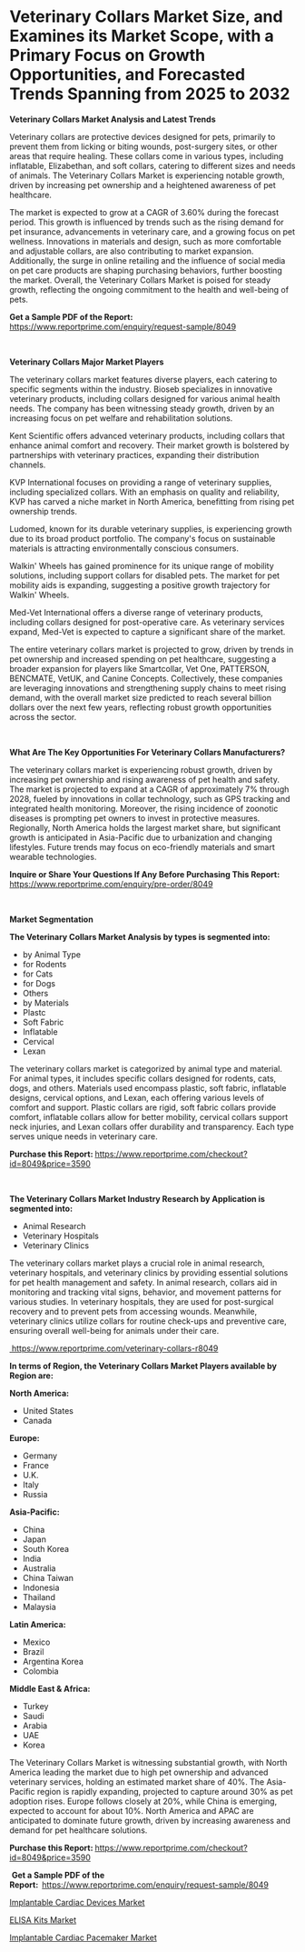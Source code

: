 <p><h1>Veterinary Collars Market Size, and Examines its Market Scope, with a Primary Focus on Growth Opportunities, and Forecasted Trends Spanning from 2025 to 2032</h1></p><p><strong>Veterinary Collars Market Analysis and Latest Trends</strong></p>
<p><p>Veterinary collars are protective devices designed for pets, primarily to prevent them from licking or biting wounds, post-surgery sites, or other areas that require healing. These collars come in various types, including inflatable, Elizabethan, and soft collars, catering to different sizes and needs of animals. The Veterinary Collars Market is experiencing notable growth, driven by increasing pet ownership and a heightened awareness of pet healthcare.</p><p>The market is expected to grow at a CAGR of 3.60% during the forecast period. This growth is influenced by trends such as the rising demand for pet insurance, advancements in veterinary care, and a growing focus on pet wellness. Innovations in materials and design, such as more comfortable and adjustable collars, are also contributing to market expansion. Additionally, the surge in online retailing and the influence of social media on pet care products are shaping purchasing behaviors, further boosting the market. Overall, the Veterinary Collars Market is poised for steady growth, reflecting the ongoing commitment to the health and well-being of pets.</p></p>
<p><strong>Get a Sample PDF of the Report:&nbsp;</strong> <a href="https://www.reportprime.com/enquiry/request-sample/8049?utm_campaign=2114&utm_medium=2&utm_source=Github&utm_content=ia&utm_term=19032025&utm_id=veterinary-collars">https://www.reportprime.com/enquiry/request-sample/8049</a></p>
<p>&nbsp;</p>
<p><strong>Veterinary Collars Major Market Players</strong></p>
<p><p>The veterinary collars market features diverse players, each catering to specific segments within the industry. Bioseb specializes in innovative veterinary products, including collars designed for various animal health needs. The company has been witnessing steady growth, driven by an increasing focus on pet welfare and rehabilitation solutions.</p><p>Kent Scientific offers advanced veterinary products, including collars that enhance animal comfort and recovery. Their market growth is bolstered by partnerships with veterinary practices, expanding their distribution channels.</p><p>KVP International focuses on providing a range of veterinary supplies, including specialized collars. With an emphasis on quality and reliability, KVP has carved a niche market in North America, benefitting from rising pet ownership trends.</p><p>Ludomed, known for its durable veterinary supplies, is experiencing growth due to its broad product portfolio. The company's focus on sustainable materials is attracting environmentally conscious consumers.</p><p>Walkin' Wheels has gained prominence for its unique range of mobility solutions, including support collars for disabled pets. The market for pet mobility aids is expanding, suggesting a positive growth trajectory for Walkin' Wheels.</p><p>Med-Vet International offers a diverse range of veterinary products, including collars designed for post-operative care. As veterinary services expand, Med-Vet is expected to capture a significant share of the market.</p><p>The entire veterinary collars market is projected to grow, driven by trends in pet ownership and increased spending on pet healthcare, suggesting a broader expansion for players like Smartcollar, Vet One, PATTERSON, BENCMATE, VetUK, and Canine Concepts. Collectively, these companies are leveraging innovations and strengthening supply chains to meet rising demand, with the overall market size predicted to reach several billion dollars over the next few years, reflecting robust growth opportunities across the sector.</p></p>
<p>&nbsp;</p>
<p><strong>What Are The Key Opportunities For Veterinary Collars Manufacturers?</strong></p>
<p><p>The veterinary collars market is experiencing robust growth, driven by increasing pet ownership and rising awareness of pet health and safety. The market is projected to expand at a CAGR of approximately 7% through 2028, fueled by innovations in collar technology, such as GPS tracking and integrated health monitoring. Moreover, the rising incidence of zoonotic diseases is prompting pet owners to invest in protective measures. Regionally, North America holds the largest market share, but significant growth is anticipated in Asia-Pacific due to urbanization and changing lifestyles. Future trends may focus on eco-friendly materials and smart wearable technologies.</p></p>
<p><strong>Inquire or Share Your Questions If Any Before Purchasing This Report:</strong> <a href="https://www.reportprime.com/enquiry/pre-order/8049?utm_campaign=2114&utm_medium=2&utm_source=Github&utm_content=ia&utm_term=19032025&utm_id=veterinary-collars">https://www.reportprime.com/enquiry/pre-order/8049</a></p>
<p>&nbsp;</p>
<p><strong>Market Segmentation</strong></p>
<p><strong>The Veterinary Collars Market Analysis by types is segmented into:</strong></p>
<p><ul><li>by Animal Type</li><li>for Rodents</li><li>for Cats</li><li>for Dogs</li><li>Others</li><li>by Materials</li><li>Plastc</li><li>Soft Fabric</li><li>Inflatable</li><li>Cervical</li><li>Lexan</li></ul></p>
<p><p>The veterinary collars market is categorized by animal type and material. For animal types, it includes specific collars designed for rodents, cats, dogs, and others. Materials used encompass plastic, soft fabric, inflatable designs, cervical options, and Lexan, each offering various levels of comfort and support. Plastic collars are rigid, soft fabric collars provide comfort, inflatable collars allow for better mobility, cervical collars support neck injuries, and Lexan collars offer durability and transparency. Each type serves unique needs in veterinary care.</p></p>
<p><strong>Purchase this Report:&nbsp;</strong><a href="https://www.reportprime.com/checkout?id=8049&price=3590&utm_campaign=2114&utm_medium=2&utm_source=Github&utm_content=ia&utm_term=19032025&utm_id=veterinary-collars">https://www.reportprime.com/checkout?id=8049&price=3590</a></p>
<p>&nbsp;</p>
<p><strong>The Veterinary Collars Market Industry Research by Application is segmented into:</strong></p>
<p><ul><li>Animal Research</li><li>Veterinary Hospitals</li><li>Veterinary Clinics</li></ul></p>
<p><p>The veterinary collars market plays a crucial role in animal research, veterinary hospitals, and veterinary clinics by providing essential solutions for pet health management and safety. In animal research, collars aid in monitoring and tracking vital signs, behavior, and movement patterns for various studies. In veterinary hospitals, they are used for post-surgical recovery and to prevent pets from accessing wounds. Meanwhile, veterinary clinics utilize collars for routine check-ups and preventive care, ensuring overall well-being for animals under their care.</p></p>
<p><a href="https://www.reportprime.com/veterinary-collars-r8049?utm_campaign=2114&utm_medium=2&utm_source=Github&utm_content=ia&utm_term=19032025&utm_id=veterinary-collars">&nbsp;https://www.reportprime.com/veterinary-collars-r8049</a></p>
<p><strong>In terms of Region, the Veterinary Collars Market Players available by Region are:</strong></p>
<p>
    <p> <strong> North America: </strong>
        <ul>
            <li>United States</li>
            <li>Canada</li>
        </ul>
        </p> 
    <p> <strong> Europe: </strong>
        <ul>
            <li>Germany</li>
            <li>France</li>
            <li>U.K.</li>
            <li>Italy</li>
            <li>Russia</li>
        </ul>
        </p> 
    <p> <strong> Asia-Pacific: </strong>
        <ul>
            <li>China</li>
            <li>Japan</li>
            <li>South Korea</li>
            <li>India</li>
            <li>Australia</li>
            <li>China Taiwan</li>
            <li>Indonesia</li>
            <li>Thailand</li>
            <li>Malaysia</li>
        </ul>
        </p> 
    <p> <strong> Latin America: </strong>
        <ul>
            <li>Mexico</li>
            <li>Brazil</li>
            <li>Argentina Korea</li>
            <li>Colombia</li>
        </ul>
        </p> 
    <p> <strong> Middle East & Africa: </strong>
        <ul>
            <li>Turkey</li>
            <li>Saudi</li>
            <li>Arabia</li>
            <li>UAE</li>
            <li>Korea</li>
        </ul>
    </p>
    </p>
<p><p>The Veterinary Collars Market is witnessing substantial growth, with North America leading the market due to high pet ownership and advanced veterinary services, holding an estimated market share of 40%. The Asia-Pacific region is rapidly expanding, projected to capture around 30% as pet adoption rises. Europe follows closely at 20%, while China is emerging, expected to account for about 10%. North America and APAC are anticipated to dominate future growth, driven by increasing awareness and demand for pet healthcare solutions.</p></p>
<p><strong>Purchase this Report: </strong><a href="https://www.reportprime.com/checkout?id=8049&price=3590&utm_campaign=2114&utm_medium=2&utm_source=Github&utm_content=ia&utm_term=19032025&utm_id=veterinary-collars">https://www.reportprime.com/checkout?id=8049&price=3590</a></p>
<p>&nbsp;<strong>Get a Sample PDF of the Report:&nbsp;&nbsp;</strong><a href="https://www.reportprime.com/enquiry/request-sample/8049?utm_campaign=2114&utm_medium=2&utm_source=Github&utm_content=ia&utm_term=19032025&utm_id=veterinary-collars">https://www.reportprime.com/enquiry/request-sample/8049</a></p>
<p><strong></strong></p>
<p><p><a href="https://github.com/tona7vba/Market-Research-Report-List-1/blob/main/implantable-cardiac-devices-market.md?utm_campaign=2114&utm_medium=2&utm_source=Github&utm_content=ia&utm_term=19032025&utm_id=veterinary-collars">Implantable Cardiac Devices Market</a></p><p><a href="https://github.com/oslieselotte2192/Market-Research-Report-List-1/blob/main/elisa-kits-market.md?utm_campaign=2114&utm_medium=2&utm_source=Github&utm_content=ia&utm_term=19032025&utm_id=veterinary-collars">ELISA Kits Market</a></p><p><a href="https://github.com/tambraunrue691969/Market-Research-Report-List-1/blob/main/implantable-cardiac-pacemaker-market.md?utm_campaign=2114&utm_medium=2&utm_source=Github&utm_content=ia&utm_term=19032025&utm_id=veterinary-collars">Implantable Cardiac Pacemaker Market</a></p></p>
